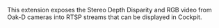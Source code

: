 This extension exposes the Stereo Depth Disparity and RGB video from Oak-D cameras into RTSP streams that can be displayed in Cockpit.